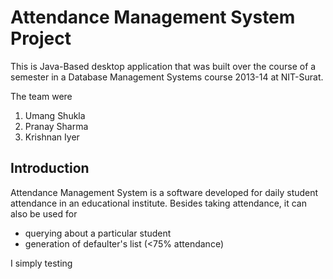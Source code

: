 # Attendance Management System Project

This is Java-Based desktop application that was built over the course of a semester in a Database Management Systems course 2013-14 at NIT-Surat.

The team were
1. Umang Shukla
2. Pranay Sharma
3. Krishnan Iyer


## Introduction

Attendance Management System is a software developed for daily student attendance in an educational institute.
Besides taking attendance, it can also be used for
* querying about a particular student
* generation of defaulter's list (<75% attendance)


I simply testing 
